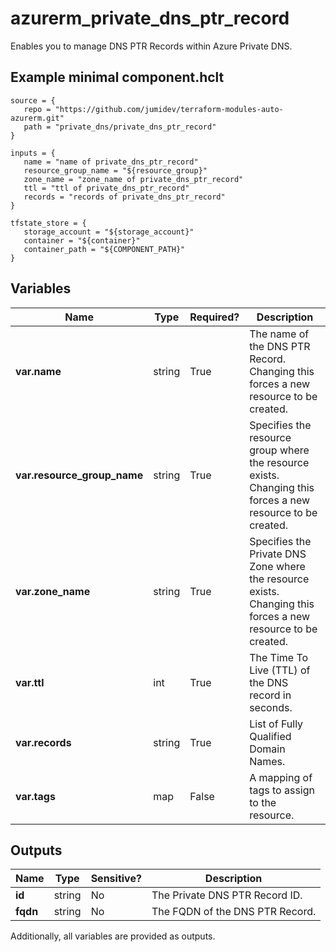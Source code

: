 # azurerm_private_dns_ptr_record

Enables you to manage DNS PTR Records within Azure Private DNS.

## Example minimal component.hclt

```hcl
source = {
   repo = "https://github.com/jumidev/terraform-modules-auto-azurerm.git" 
   path = "private_dns/private_dns_ptr_record" 
}

inputs = {
   name = "name of private_dns_ptr_record" 
   resource_group_name = "${resource_group}" 
   zone_name = "zone_name of private_dns_ptr_record" 
   ttl = "ttl of private_dns_ptr_record" 
   records = "records of private_dns_ptr_record" 
}

tfstate_store = {
   storage_account = "${storage_account}" 
   container = "${container}" 
   container_path = "${COMPONENT_PATH}" 
}

```

## Variables

| Name | Type | Required? |  Description |
| ---- | ---- | --------- |  ----------- |
| **var.name** | string | True | The name of the DNS PTR Record. Changing this forces a new resource to be created. | 
| **var.resource_group_name** | string | True | Specifies the resource group where the resource exists. Changing this forces a new resource to be created. | 
| **var.zone_name** | string | True | Specifies the Private DNS Zone where the resource exists. Changing this forces a new resource to be created. | 
| **var.ttl** | int | True | The Time To Live (TTL) of the DNS record in seconds. | 
| **var.records** | string | True | List of Fully Qualified Domain Names. | 
| **var.tags** | map | False | A mapping of tags to assign to the resource. | 



## Outputs

| Name | Type | Sensitive? | Description |
| ---- | ---- | --------- | --------- |
| **id** | string | No  | The Private DNS PTR Record ID. | 
| **fqdn** | string | No  | The FQDN of the DNS PTR Record. | 

Additionally, all variables are provided as outputs.
